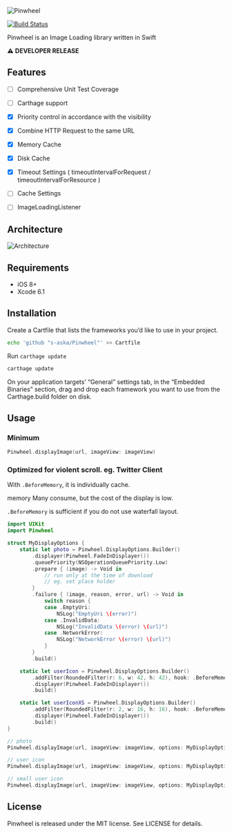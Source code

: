 ![Pinwheel](http://aska.pw/img/pinwheel.svg?2014-12-18)

[![Build Status](https://travis-ci.org/s-aska/Pinwheel.svg)](https://travis-ci.org/s-aska/Pinwheel)

Pinwheel is an Image Loading library written in Swift

:warning: **DEVELOPER RELEASE**

## Features

- [ ] Comprehensive Unit Test Coverage
- [ ] Carthage support
- [x] Priority control in accordance with the visibility
- [x] Combine HTTP Request to the same URL
- [x] Memory Cache
- [x] Disk Cache
- [x] Timeout Settings ( timeoutIntervalForRequest / timeoutIntervalForResource )
- [ ] Cache Settings
- [ ] ImageLoadingListener


## Architecture

![Architecture](http://aska.pw/img/pinwheel-architecture.svg?2014-12-23)

## Requirements

- iOS 8+
- Xcode 6.1


## Installation

Create a Cartfile that lists the frameworks you’d like to use in your project.

```bash
echo 'github "s-aska/Pinwheel"' >> Cartfile
```

Run `carthage update`

```bash
carthage update
```

On your application targets’ “General” settings tab, in the “Embedded Binaries” section, drag and drop each framework you want to use from the Carthage.build folder on disk.


## Usage

### Minimum

```swift
Pinwheel.displayImage(url, imageView: imageView)
```

### Optimized for violent scroll. eg. Twitter Client

With `.BeforeMemory`, it is individually cache.

memory Many consume, but the cost of the display is low.

`.BeforeMemory` is sufficient if you do not use waterfall layout.

```swift
import UIKit
import Pinwheel

struct MyDisplayOptions {
    static let photo = Pinwheel.DisplayOptions.Builder()
        .displayer(Pinwheel.FadeInDisplayer())
        .queuePriority(NSOperationQueuePriority.Low)
        .prepare { (image) -> Void in
            // run only at the time of download
            // eg. set place holder
        }
        .failure { (image, reason, error, url) -> Void in
            switch reason {
            case .EmptyUri:
                NSLog("EmptyUri \(error)")
            case .InvalidData:
                NSLog("InvalidData \(error) \(url)")
            case .NetworkError:
                NSLog("NetworkError \(error) \(url)")
            }
        }
        .build()

    static let userIcon = Pinwheel.DisplayOptions.Builder()
        .addFilter(RoundedFilter(r: 6, w: 42, h: 42), hook: .BeforeMemory)
        .displayer(Pinwheel.FadeInDisplayer())
        .build()

    static let userIconXS = Pinwheel.DisplayOptions.Builder()
        .addFilter(RoundedFilter(r: 2, w: 16, h: 16), hook: .BeforeMemory)
        .displayer(Pinwheel.FadeInDisplayer())
        .build()
}

// photo
Pinwheel.displayImage(url, imageView: imageView, options: MyDisplayOptions.photo)

// user icon
Pinwheel.displayImage(url, imageView: imageView, options: MyDisplayOptions.userIcon)

// small user icon
Pinwheel.displayImage(url, imageView: imageView, options: MyDisplayOptions.userIconXS)
```


## License

Pinwheel is released under the MIT license. See LICENSE for details.
